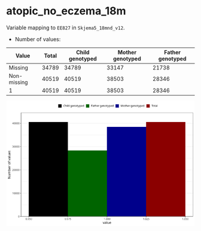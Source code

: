 # atopic_no_eczema_18m
Variable mapping to `EE827` in `Skjema5_18mnd_v12`.
- Number of values:

| Value | Total | Child genotyped | Mother genotyped | Father genotyped |
| ----- | ----- | --------------- | ---------------- | ---------------- |
| Missing | 34789 | 34789 | 33147 | 21738 |
| Non-missing | 40519 | 40519 | 38503 | 28346 |
| 1 | 40519 | 40519 | 38503 | 28346 |



![](atopic_no_eczema_18m_n.png)




